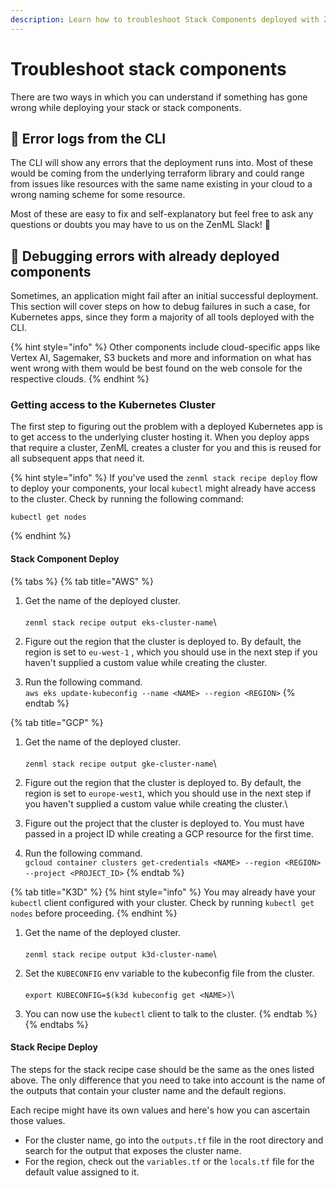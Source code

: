 ```yaml
---
description: Learn how to troubleshoot Stack Components deployed with ZenML
---
```


# Troubleshoot stack components

There are two ways in which you can understand if something has gone wrong while deploying your stack or stack components.&#x20;

## 📜 Error logs from the CLI

The CLI will show any errors that the deployment runs into. Most of these would be coming from the underlying terraform library and could range from issues like resources with the same name existing in your cloud to a wrong naming scheme for some resource.

Most of these are easy to fix and self-explanatory but feel free to ask any questions or doubts you may have to us on the ZenML Slack! 🙋‍

## 🔎 Debugging errors with already deployed components

Sometimes, an application might fail after an initial successful deployment. This section will cover steps on how to debug failures in such a case, for Kubernetes apps, since they form a majority of all tools deployed with the CLI.

{% hint style="info" %}
Other components include cloud-specific apps like Vertex AI, Sagemaker, S3 buckets and more and information on what has went wrong with them would be best found on the web console for the respective clouds.
{% endhint %}

### Getting access to the Kubernetes Cluster&#x20;

The first step to figuring out the problem with a deployed Kubernetes app is to get access to the underlying cluster hosting it. When you deploy apps that require a cluster, ZenML creates a cluster for you and this is reused for all subsequent apps that need it.

{% hint style="info" %}
If you've used the `zenml stack recipe deploy` flow to deploy your components, your local `kubectl` might already have access to the cluster. Check by running the following command:

```
kubectl get nodes
```
{% endhint %}

#### Stack Component Deploy

{% tabs %}
{% tab title="AWS" %}
1. Get the name of the deployed cluster.\
   \
   `zenml stack recipe output eks-cluster-name`\

2. Figure out the region that the cluster is deployed to. By default, the region is set to `eu-west-1` , which you should use in the next step if you haven't supplied a custom value while creating the cluster.\
   &#x20;
3. Run the following command.\
   `aws eks update-kubeconfig --name <NAME> --region <REGION>`
{% endtab %}

{% tab title="GCP" %}
1. Get the name of the deployed cluster.\
   \
   `zenml stack recipe output gke-cluster-name`\

2. Figure out the region that the cluster is deployed to. By default, the region is set to `europe-west1`, which you should use in the next step if you haven't supplied a custom value while creating the cluster.\

3. Figure out the project that the cluster is deployed to. You must have passed in a project ID while creating a GCP resource for the first time.\
   &#x20;
4. Run the following command.\
   `gcloud container clusters get-credentials <NAME> --region <REGION> --project <PROJECT_ID>`
{% endtab %}

{% tab title="K3D" %}
{% hint style="info" %}
You may already have your `kubectl` client configured with your cluster. Check by running `kubectl get nodes` before proceeding.
{% endhint %}

1. Get the name of the deployed cluster.\
   \
   `zenml stack recipe output k3d-cluster-name`\

2. Set the `KUBECONFIG` env variable to the kubeconfig file from the cluster.\
   \
   `export KUBECONFIG=$(k3d kubeconfig get <NAME>)`\

3. You can now use the `kubectl` client to talk to the cluster.
{% endtab %}
{% endtabs %}

#### Stack Recipe Deploy

The steps for the stack recipe case should be the same as the ones listed above. The only difference that you need to take into account is the name of the outputs that contain your cluster name and the default regions.

Each recipe might have its own values and here's how you can ascertain those values.

* For the cluster name, go into the `outputs.tf` file in the root directory and search for the output that exposes the cluster name.
* For the region, check out the `variables.tf` or the `locals.tf` file for the default value assigned to it.

